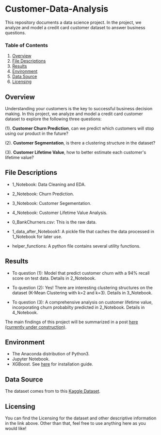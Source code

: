 

# Customer-Data-Analysis

This repository documents a data science project. In the project, we analyze and model a credit card customer dataset to answer business questions.




### Table of Contents


1. [Overview](#motivation)
2. [File Descriptions](#files)
3. [Results](#results)
4. [Environment](#installation)
5. [Data Source](#source)
5. [Licensing](#licensing)



## Overview<a name="motivation"></a>

 Understanding your customers is the key to successful business decision making. In this project, we analyze and model a credit card customer dataset to explore the following three questions:

(1). **Customer Churn Prediction**, can we predict which customers will stop using our product in the future?

(2). **Customer Segmentation**, is there a clustering structure in the dataset?

(3).  **Customer Lifetime Value**, how to better estimate each customer's lifetime value?



## File Descriptions <a name="files"></a>

- 1_Notebook: Data Cleaning and EDA.


- 2_Notebook: Churn Prediction.


- 3_Notebook: Customer Segementation.


- 4_Notebook: Customer Lifetime Value Analysis.

- 0_BankChurners.csv: This is the raw data.

- 1_data_after_Notebook1: A pickle file that caches the data processed in 1_Notebook for later use.

- helper_functions: A python file contains several utility functions.

## Results<a name="results"></a>

- To question (1): Model that predict customer churn with a 94% recall score on test data. Details in 2_Notebook.

- To question (2): Yes! There are interesting clustering structures on the dataset (K-Mean Clustering with k=2 and k=3). Details in 3_Notebook.

- To question (3): A comprehensive analysis on customer lifetime value, incorporating churn probabilty predicted in 2_Notebook. Details in 4_Notebook.


The main findings of this project will be summarized in a post [here (currently under construction)](https://tba).

## Environment <a name="installation"></a>

- The Anaconda distribution of Python3.
- Jupyter Notebook.  
- XGBoost. See [here](https://xgboost.readthedocs.io/en/latest/build.html) for installation guide.

## Data Source <a name="source"></a>

The dataset comes from to this [Kaggle Dataset](https://www.kaggle.com/sakshigoyal7/credit-card-customers).

## Licensing <a name="licensing"></a>

 You can find the Licensing for the dataset and other descriptive information in the link above.  Other than that, feel free to use anything here as you would like!
